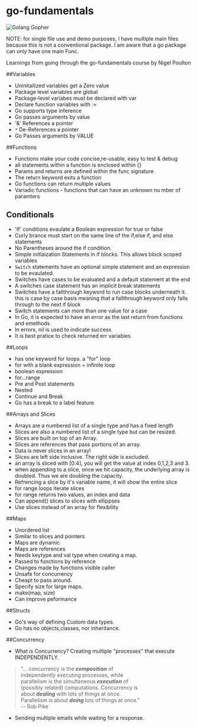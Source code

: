 # go-fundamentals  
![Golang Gopher](https://golang.org/doc/gopher/bumper640x360.png)  

NOTE: for single file use and demo purposes, I have multiple main files because this is not a conventional package. I am aware that a go package can only have one main Func.

Learnings from going through the go-fundamentals course by Nigel Poulton

##Variables  
-  Uninitailized variables get a Zero value
-  Package level variables are global
-  Package-level variabes must be declared with var
-  Declare function variables with :=
-  Go supports type inference
-  Go passes arguments by value
- '&' References a pointer
-  `*` De-References a pointer
- Go Passes arguments by VALUE


##Functions  
- Functions make your code concise,re-usable, easy to test & debug
- all statements within a function is enclosed within {}
-  Params and returns are defined within the func signature
-  The return keyword exits a function
- Go functions can return multiple values
- Variadic functions - functions that can have an unknown nu
mber of paramters


## Conditionals  
- 'If' conditions evaulate a Boolean expression for true or false
- Curly brance must start on the same line of the if,else if, and else statements
- No Parentheses around the if condition.
-  Simple initlaization Statements in if blocks. This allows block scoped variables
- `Switch` statements have an optional simple statement and an expression to be evaulated.
-  Switches have cases to be evaluated and a default statement at the end
- A switches case statement has an implicit break statements
- Switches have a fallthrough keyword to run case blocks underneath it. this is case by case basis meaning that a fallthrough keyword only falls through to the next if block
- Switch statements can more than one value for a case
- In Go, it is expected to have an error as the last return from functions and emethods
- In errors, nil is used to indicate success
- It is best pratice to check returned err variables

##Loops
- has one keyword for loops. a "for" loop
- for with a blank expression = infinite loop
- boolean expression
- for...range
- Pre and Post statements
- Nested
- Continue and Break
- Go has a break to a label feature

##Arrays and Slices
- Arrays are a numbered list of a single type and has a fixed length
- Slices are also a numbered list of a single type but can be resized.
- Slices are built on top of an Array.
- Slices are references that pass portions of an array.
- Data is never slices in an array!
- Slices are left side inclusive. The right side is excluded.
- an array is sliced with [0:4], you will get the value at index 0,1,2,3 and 3.
- when appending to a slice, once we hit capacity, the underlying array is doubled. Thus we are doubling the capacity.
- Refrencing a slice by it's variable name, it will show the entire slice
- for range loops iterate slices
- for range returns two values, an index and data
- Can append() slices to slices with ellippses
- Use slices instead of an array for flexibility

##Maps
- Unordered list
- Similar to slices and pointers
- Maps are dynamic
- Maps are references
- Needs keytype and val type when creating a map.
- Passed to functions by reference
- Changes made by functions visible caller
- Unsafe for concurrency
- Cheapt to pass around.
- Specify size for large maps.
- make(map<keyType><valueType>, size) 
- Can improve peformance

##Structs
- Go's way of defining Custom data types.
- Go has no objects,classes, nor inheritance.

##Concurrency
- What is Concurrency? Creating multiple "processes" that execute INDEPENDENTLY.
>"... concurrency is the ___composition___ of  
>independently executing processes, while  
>parallelism is the simultaneous ___execution___ of  
>(possibly related) computations. Concurrency is  
>about ___dealing___ with lots of things at once.  
>Parallelism is about ___doing___ lots of things at once."  
>-- Rob Pike
- Sending multiple emails while waiting for a response.
